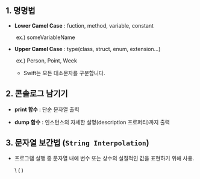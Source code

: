 ## **1. 명명법**

- **Lower Camel Case** : fuction, method, variable, constant

  ​	ex.) someVariableName

- **Upper Camel Case** : type(class, struct, enum, extension…)

  ​	ex.) Person, Point, Week

  - Swift는 모든 대소문자를 구분합니다.



## **2. 콘솔로그 남기기**

- **print 함수** : 단순 문자열 출력

- **dump 함수** : 인스턴스의 자세한 설명(description 프로퍼티)까지 출력



## **3. 문자열 보간법 (`String Interpolation`)**

- 프로그램 실행 중 문자열 내에 변수 또는 상수의 실질적인 값을 표현하기 위해 사용.

  \ ( )
